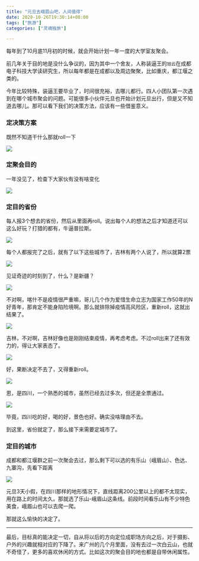 ```yaml
---
title: "元旦去峨眉山吧，人间值得"
date: 2020-10-26T19:30:14+08:00
tags: ["旅游"]
categories: ["灵魂独旅"]

---
```


每年到了10月底11月初的时候，就会开始计划一年一度的大学室友聚会。

前几年关于目的地是没什么争议的，因为其中一个舍友，人称装逼王的`旭云`在成都电子科技大学读研究生，所以每年都是在成都以及周边聚聚，比如重庆，都江堰之类的。

今年比较特殊，装逼王要毕业了，时间很充裕，去哪儿都行。四人小团队第一次遇到在哪个城市聚会的问题。可能很多小伙伴元旦也开始计划元旦出行，但是又不知道去哪儿。那可以看下我们的决策方法，应该有一些借鉴意义。


### 定决策方案

既然不知道干什么那就roll一下

![](https://suncle-public.oss-cn-shenzhen.aliyuncs.com/pics/article/2021-new-year-day/leshan-planning-1.jpg)

<!--more-->

### 定聚会目的

一年没见了，检查下大家伙有没有啥变化

![](https://suncle-public.oss-cn-shenzhen.aliyuncs.com/pics/article/2021-new-year-day/leshan-planning-2.jpg)

### 定目的省份

每人报3个想去的省份，然后从里面再roll。说出每个人的想法之后才知道还可以这么好玩？打猎的都有，牛逼普拉斯。

![](https://suncle-public.oss-cn-shenzhen.aliyuncs.com/pics/article/2021-new-year-day/leshan-planning-3.jpg)

每个人都报完了之后，就有了以下这些城市了，吉林有两个人说了，所以就算2票

![](https://suncle-public.oss-cn-shenzhen.aliyuncs.com/pics/article/2021-new-year-day/leshan-planning-4.jpg)

见证奇迹的时刻到了，什么？是新疆？

![](https://suncle-public.oss-cn-shenzhen.aliyuncs.com/pics/article/2021-new-year-day/leshan-planning-5.jpg)

不对啊，喀什不是疫情很严重嘛，哥儿几个作为爱惜生命立志为国家工作50年的N好青年，那肯定不能身陷险境啊。那么就排除掉疫情高风险区，重新roll，这就出结果了。

![](https://suncle-public.oss-cn-shenzhen.aliyuncs.com/pics/article/2021-new-year-day/leshan-planning-6.jpg)

吉林，不对啊，吉林好像也是刚刚结束疫情，再考虑考虑。不过roll出来了还有效力的，得让大家表态了。

![](https://suncle-public.oss-cn-shenzhen.aliyuncs.com/pics/article/2021-new-year-day/leshan-planning-7.jpg)

好，果断决定不去了，又得重新roll。

![](https://suncle-public.oss-cn-shenzhen.aliyuncs.com/pics/article/2021-new-year-day/leshan-planning-8.jpg)

恩，是四川，一个熟悉的城市，虽然已经去过多次，但还是全票通过。

![](https://suncle-public.oss-cn-shenzhen.aliyuncs.com/pics/article/2021-new-year-day/leshan-planning-9.jpg)

毕竟，四川吃的好，喝的好，景色也好。确实没啥理由不去。

到这里，省份就定了，那么接下来需要定城市了。

### 定目的城市

成都和都江堰群之前一次聚会去过，那么剩下可以选的有乐山（峨眉山）、色达、九寨沟，先看下距离

![](https://suncle-public.oss-cn-shenzhen.aliyuncs.com/pics/article/2021-new-year-day/leshan-planning-10.jpg)

元旦3天小假，在四川那样的地形情况下，直线距离200公里以上的都不太现实，用在路上的时间太久。那就选了乐山-峨眉山这条线。前段时间看乐山有不少特色美食，峨眉山也可以去爬一爬。

那就这么愉快的决定了。

---

最后，目标真的能决定一切，自从将以后的方向定位成职场方向之后，对于摄影、户外的兴趣就相对应的下降了。来广州的几个月里面，没有去过一次白云山，也就不奇怪了，更多的喜欢休闲的方式。比如这次的聚会目的地也都是自带休闲属性。


